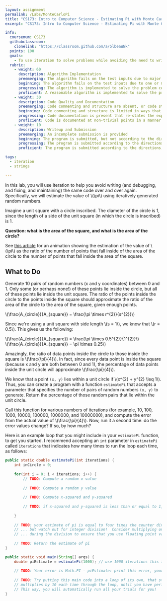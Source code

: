 ```yaml
---
layout: assignment
permalink: /Labs/MonteCarloPi
title: "CS173: Intro to Computer Science - Estimating Pi with Monte Carlo Simulation"
excerpt: "CS173: Intro to Computer Science - Estimating Pi with Monte Carlo Simulation"

info:
  coursenum: CS173
  githubclassroom:
    clonelink: "https://classroom.github.com/a/5lbeaWNk"
  points: 100
  goals:
    - To use iteration to solve problems while avoiding the need to write duplicate code
  rubric:
    - weight: 60
      description: Algorithm Implementation
      preemerging: The algorithm fails on the test inputs due to major issues, or the program fails to compile and/or run
      beginning: The algorithm fails on the test inputs due to one or more minor issues
      progressing: The algorithm is implemented to solve the problem correctly according to given test inputs, but would fail if executed in a general case due to a minor issue or omission in the algorithm design or implementation
      proficient: A reasonable algorithm is implemented to solve the problem which correctly solves the problem according to the given test inputs, and would be reasonably expected to solve the problem in the general case
    - weight: 30
      description: Code Quality and Documentation
      preemerging: Code commenting and structure are absent, or code structure departs significantly from best practice, and/or the code departs significantly from the style guide
      beginning: Code commenting and structure is limited in ways that reduce the readability of the program, and/or there are minor departures from the style guide
      progressing: Code documentation is present that re-states the explicit code definitions, and/or code is written that mostly adheres to the style guide
      proficient: Code is documented at non-trivial points in a manner that enhances the readability of the program, and code is written according to the style guide
    - weight: 10
      description: Writeup and Submission
      preemerging: An incomplete submission is provided
      beginning: The program is submitted, but not according to the directions in one or more ways (for example, because it is lacking a readme writeup)
      progressing: The program is submitted according to the directions with a minor omission or correction needed
      proficient: The program is submitted according to the directions, including a readme writeup describing the solution

tags:
  - iteration
  - strings
  
---
```


In this lab, you will use iteration to help you avoid writing (and debugging, and fixing, and maintaining) the same code over and over again.  Specifically, we will estimate the value of <span>\\(\pi\\)</span> using iteratively generated random numbers.

Imagine a unit square with a circle inscribed.  The diameter of the circle is 1, since the length of a side of the unit square (in which the circle is inscribed) is 1.

**Question: what is the area of the square, and what is the area of the circle?**

See [this article](https://academo.org/demos/estimating-pi-monte-carlo/) for an animation showing the estimation of the value of <span>\\(\pi\\)</span> as the ratio of the number of points that fall inside of the area of the circle to the number of points that fall inside the area of the square.

## What to Do

Generate 10 pairs of random numbers (x and y coordinates) between 0 and 1.  Only some (or perhaps none!) of these points lie inside the circle, but all of these points lie inside the unit square.  The ratio of the points inside the circle to the points inside the square should approximate the ratio of the area of the circle to the area of the square, given enough points.

<span>\\(\frac{A_{circle}}{A_{square}} = \frac{\pi \times r^{2}}{s^{2}}\\)</span>

Since we're using a unit square with side length <span>\\(s = 1\\)</span>, we know that <span>\\(r = 0.5\\)</span>.  This gives us the following:

<span>\\(\frac{A_{circle}}{A_{square}} = \frac{\pi \times 0.5^{2}}{1^{2}}\\)</span><br>
<span>\\(\frac{A_{circle}}{A_{square}} = \pi \times 0.25\\)</span><br>

Amazingly, the ratio of data points inside the circle to those inside the square is <span>\\(\frac{\pi}{4}\\)</span>.  In fact, since every data point is inside the square (because x and y are both between 0 and 1), the percentage of data points inside the unit circle will approximate <span>\\(\frac{\pi}{4}\\)</span>.

We know that a point `(x, y)` lies within a unit circle if <span>\\(x^{2} + y^{2} \leq 1\\)</span>.  Thus, you can create a program with a function `estimatePi` that accepts a parameter that specifies the number of pairs of random numbers `(x, y)` to generate.  Return the percentage of those random pairs that lie within the unit circle.

Call this function for various numbers of iterations (for example, 10, 100, 1000, 10000, 100000, 1000000, and 10000000), and compute the error from the actual value of <span>\\(\frac{\pi}{4}\\)</span>.  Now, run it a second time: do the error values change?  If so, by how much?

Here is an example loop that you might include in your `estimatePi` function, to get you started.  I recommend accepting an `int` parameter in `estimatePi` called `iterations` that indicates how many times to run the loop each time, as follows:

```java
public static double estimatePi(int iterations) {
    int inCircle = 0;
    
    for(int i = 0; i < iterations; i++) {
        // TODO: Compute a random x value
        
        // TODO: Compute a random y value
        
        // TODO: Compute x-squared and y-squared
        
        // TODO: if x-squared and y-squared is less than or equal to 1, increment a counter inCircle
        
    }
    
    // TODO: your estimate of pi is equal to four times the counter divided by iterations
    // ... but watch out for integer division!  Consider multiplying one of the integers by 1.0 
    // ... during the division to ensure that you use floating point values that do not round!
    
    // TODO: Return the estimate of pi
}

public static void main(String[] args) {
    double piEstimate = estimatePi(1000); // use 1000 iterations this time
    
    // TODO: Your error is Math.PI - piEstimate: print this error, your number of iterations, and your estimate of pi
    
    // TODO: Try putting this main code into a loop of its own, that starts with 10 iterations, and 
    // multiplies by 10 each time through the loop, until you have performed 10000000 iterations.  
    // This way, you will automatically run all your trials for you!
}
```